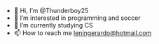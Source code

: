 - 👋 Hi, I’m @Thunderboy25
- 👀 I’m interested in programming and soccer
- 🌱 I’m currently studying CS
- 📫 How to reach me leningerardo@hotmail.com
